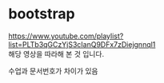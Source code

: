 # bootstrap

https://www.youtube.com/playlist?list=PLTb3qGCzYjS3cIanQ9DFx7zDiejgnnql1  
해당 영상을 따라해 본 것 입니다.

수업과 문서번호가 차이가 있음
